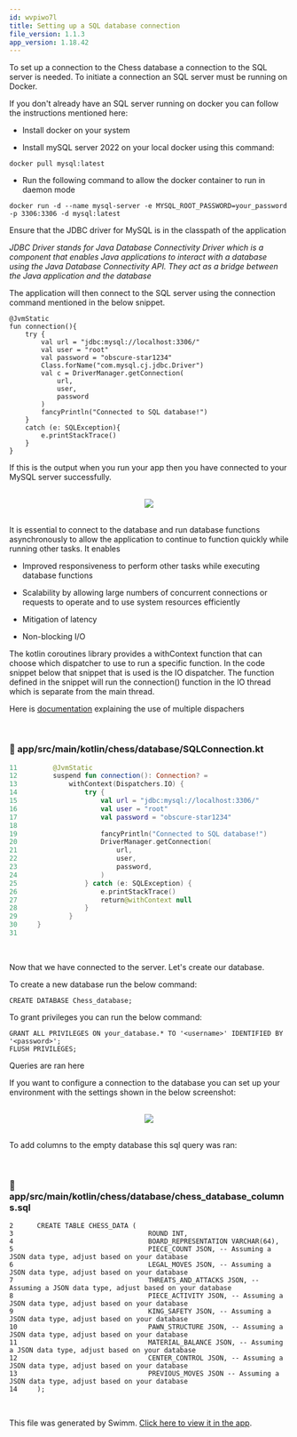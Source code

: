 ```yaml
---
id: wvpiwo7l
title: Setting up a SQL database connection
file_version: 1.1.3
app_version: 1.18.42
---
```


To set up a connection to the Chess database a connection to the SQL server is needed. To initiate a connection an SQL server must be running on Docker.

If you don't already have an SQL server running on docker you can follow the instructions mentioned here:

*   Install docker on your system

*   Install mySQL server 2022 on your local docker using this command:

```
docker pull mysql:latest
```

*   Run the following command to allow the docker container to run in daemon mode

```
docker run -d --name mysql-server -e MYSQL_ROOT_PASSWORD=your_password -p 3306:3306 -d mysql:latest
```

Ensure that the JDBC driver for MySQL is in the classpath of the application

_JDBC Driver stands for Java Database Connectivity Driver which is a component that enables Java applications to interact with a database using the Java Database Connectivity API. They act as a bridge between the Java application and the database_

The application will then connect to the SQL server using the connection command mentioned in the below snippet.

```
@JvmStatic
fun connection(){
    try {
        val url = "jdbc:mysql://localhost:3306/"
        val user = "root"
        val password = "obscure-star1234"
        Class.forName("com.mysql.cj.jdbc.Driver")
        val c = DriverManager.getConnection(
            url,
            user,
            password
        )
        fancyPrintln("Connected to SQL database!")
    }
    catch (e: SQLException){
        e.printStackTrace()
    }
}
```

If this is the output when you run your app then you have connected to your MySQL server successfully.

<br/>

<div align="center"><img src="https://firebasestorage.googleapis.com/v0/b/swimmio.appspot.com/o/repositories%2FZ2l0aHViJTNBJTNBQ2hlc3MlM0ElM0FvYnNjdXJlLXN0YXI%3D%2Fee7a29bf-d81e-4c45-b520-a2523cb057b9.png?alt=media&token=39e21128-42b0-4e19-8c54-69bf06c1a87d" style="width:'50%'"/></div>

<br/>

It is essential to connect to the database and run database functions asynchronously to allow the application to continue to function quickly while running other tasks. It enables

*   Improved responsiveness to perform other tasks while executing database functions

*   Scalability by allowing large numbers of concurrent connections or requests to operate and to use system resources efficiently

*   Mitigation of latency

*   Non-blocking I/O

The kotlin coroutines library provides a withContext function that can choose which dispatcher to use to run a specific function. In the code snippet below that snippet that is used is the IO dispatcher. The function defined in the snippet will run the connection() function in the IO thread which is separate from the main thread.

Here is [documentation](https://medium.com/@humzakhalid94/understanding-the-power-of-withcontext-in-coroutines-15155f19518a#:~:text=The%20withContext%20function%20respects%20the,the%20parent%20coroutine%20is%20cancelled.) explaining the use of multiple dispachers

<br/>


<!-- NOTE-swimm-snippet: the lines below link your snippet to Swimm -->
### 📄 app/src/main/kotlin/chess/database/SQLConnection.kt
```kotlin
11         @JvmStatic
12         suspend fun connection(): Connection? =
13             withContext(Dispatchers.IO) {
14                 try {
15                     val url = "jdbc:mysql://localhost:3306/"
16                     val user = "root"
17                     val password = "obscure-star1234"
18     
19                     fancyPrintln("Connected to SQL database!")
20                     DriverManager.getConnection(
21                         url,
22                         user,
23                         password,
24                     )
25                 } catch (e: SQLException) {
26                     e.printStackTrace()
27                     return@withContext null
28                 }
29             }
30     }
31     
```

<br/>

Now that we have connected to the server. Let's create our database.

To create a new database run the below command:

```
CREATE DATABASE Chess_database;
```

To grant privileges you can run the below command:

```
GRANT ALL PRIVILEGES ON your_database.* TO '<username>' IDENTIFIED BY '<password>';
FLUSH PRIVILEGES;
```

Queries are ran here

If you want to configure a connection to the database you can set up your environment with the settings shown in the below screenshot:

<br/>

<div align="center"><img src="https://firebasestorage.googleapis.com/v0/b/swimmio.appspot.com/o/repositories%2FZ2l0aHViJTNBJTNBQ2hlc3MlM0ElM0FvYnNjdXJlLXN0YXI%3D%2F4d6fa0cd-81fd-4bd8-a888-112ba3262730.png?alt=media&token=011bbcbc-8f8a-405b-95aa-13b7a3e84484" style="width:'100%'"/></div>

<br/>

To add columns to the empty database this sql query was ran:

<br/>


<!-- NOTE-swimm-snippet: the lines below link your snippet to Swimm -->
### 📄 app/src/main/kotlin/chess/database/chess_database_columns.sql
```plsql
2      CREATE TABLE CHESS_DATA (
3                                  ROUND INT,
4                                  BOARD_REPRESENTATION VARCHAR(64),
5                                  PIECE_COUNT JSON, -- Assuming a JSON data type, adjust based on your database
6                                  LEGAL_MOVES JSON, -- Assuming a JSON data type, adjust based on your database
7                                  THREATS_AND_ATTACKS JSON, -- Assuming a JSON data type, adjust based on your database
8                                  PIECE_ACTIVITY JSON, -- Assuming a JSON data type, adjust based on your database
9                                  KING_SAFETY JSON, -- Assuming a JSON data type, adjust based on your database
10                                 PAWN_STRUCTURE JSON, -- Assuming a JSON data type, adjust based on your database
11                                 MATERIAL_BALANCE JSON, -- Assuming a JSON data type, adjust based on your database
12                                 CENTER_CONTROL JSON, -- Assuming a JSON data type, adjust based on your database
13                                 PREVIOUS_MOVES JSON -- Assuming a JSON data type, adjust based on your database
14     );
```

<br/>

This file was generated by Swimm. [Click here to view it in the app](https://app.swimm.io/repos/Z2l0aHViJTNBJTNBQ2hlc3MlM0ElM0FvYnNjdXJlLXN0YXI=/docs/wvpiwo7l).
